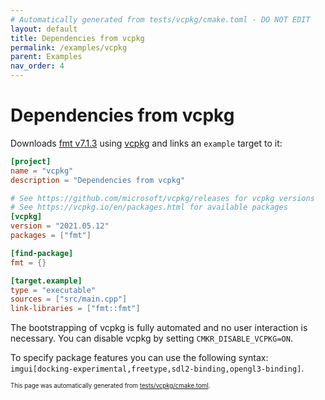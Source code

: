 ```yaml
---
# Automatically generated from tests/vcpkg/cmake.toml - DO NOT EDIT
layout: default
title: Dependencies from vcpkg
permalink: /examples/vcpkg
parent: Examples
nav_order: 4
---
```


# Dependencies from vcpkg

Downloads [fmt v7.1.3](https://fmt.dev/7.1.3/) using [vcpkg](https://vcpkg.io/) and links an `example` target to it:

```toml
[project]
name = "vcpkg"
description = "Dependencies from vcpkg"

# See https://github.com/microsoft/vcpkg/releases for vcpkg versions
# See https://vcpkg.io/en/packages.html for available packages
[vcpkg]
version = "2021.05.12"
packages = ["fmt"]

[find-package]
fmt = {}

[target.example]
type = "executable"
sources = ["src/main.cpp"]
link-libraries = ["fmt::fmt"]
```

The bootstrapping of vcpkg is fully automated and no user interaction is necessary. You can disable vcpkg by setting `CMKR_DISABLE_VCPKG=ON`.

To specify package features you can use the following syntax: `imgui[docking-experimental,freetype,sdl2-binding,opengl3-binding]`.

<sup><sub>This page was automatically generated from [tests/vcpkg/cmake.toml](https://github.com/build-cpp/cmkr/tree/main/tests/vcpkg/cmake.toml).</sub></sup>
